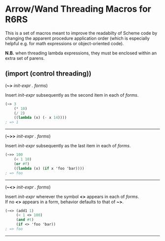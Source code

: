Arrow/Wand Threading Macros for R6RS
====================================

This is a set of macros meant to improve the readabilty of Scheme code by
changing the apparent procedure application order (which is especially helpful
e.g. for math expressions or object-oriented code).

**N.B.** when threading lambda expressions, they must be enclosed within an
extra set of parens.

## (import (control threading))
(**~>** *init-expr . forms*)

Insert *init-expr* subsequently as the second item in each of *forms*.

```scheme
(~> 3
    (* 10)
    (/ 2)
    ((lambda (x) (- x 14))))
; => 1
```
---
(**~>>** *init-expr . forms*)

Insert *init-expr* subsequently as the last item in each  of *forms*.

```scheme
(~>> 100
    (< 1 10)
    (or #f)
    ((lambda (x) (if x 'foo 'bar))))
; => foo
```
---
(**~<>** *init-expr . forms*)

Insert *init-expr* wherever the symbol **<>** appears in each of *forms*.<br />
If no **<>** appears in a form, behavior defaults to that of **~>**.

```scheme
(~<> (add1 1)
     (< 1 <> 100)
     (and #t)
     (if <> 'foo 'bar))
; => foo
```
---
